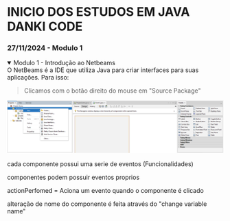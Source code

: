 # INICIO DOS ESTUDOS EM JAVA DANKI CODE
### 27/11/2024 - Modulo 1 

<details open>

<summary>Modulo 1 - Introdução ao Netbeams</summary>
O NetBeams é a IDE que utiliza Java para criar interfaces para suas aplicações. Para isso:

> Clicamos com o botão direito do mouse em "Source Package"

![](IMG/ImgCriaInterface.png)
</details>

cada componente possui uma serie de eventos (Funcionalidades)

componentes podem possuir eventos proprios

actionPerfomed = Aciona um evento quando o componente é clicado

alteração de nome do componente é feita através do "change variable name"

